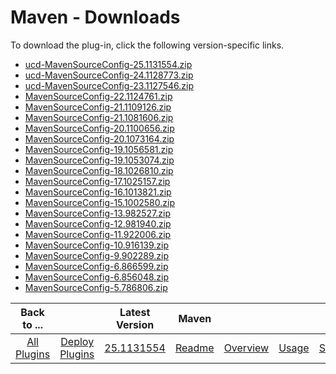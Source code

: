 
# Maven - Downloads

To download the plug-in, click the following version-specific links.

- [ucd-MavenSourceConfig-25.1131554.zip](https://raw.githubusercontent.com/UrbanCode/IBM-UCD-PLUGINS/main/files/MavenSourceConfig/ucd-MavenSourceConfig-25.1131554.zip)
- [ucd-MavenSourceConfig-24.1128773.zip](https://raw.githubusercontent.com/UrbanCode/IBM-UCD-PLUGINS/main/files/MavenSourceConfig/ucd-MavenSourceConfig-24.1128773.zip)
- [ucd-MavenSourceConfig-23.1127546.zip](https://raw.githubusercontent.com/UrbanCode/IBM-UCD-PLUGINS/main/files/MavenSourceConfig/ucd-MavenSourceConfig-23.1127546.zip)
- [MavenSourceConfig-22.1124761.zip](https://raw.githubusercontent.com/UrbanCode/IBM-UCD-PLUGINS/main/files/MavenSourceConfig/MavenSourceConfig-22.1124761.zip)
- [MavenSourceConfig-21.1109126.zip](https://raw.githubusercontent.com/UrbanCode/IBM-UCD-PLUGINS/main/files/MavenSourceConfig/MavenSourceConfig-21.1109126.zip)
- [MavenSourceConfig-21.1081606.zip](https://raw.githubusercontent.com/UrbanCode/IBM-UCD-PLUGINS/main/files/MavenSourceConfig/MavenSourceConfig-21.1081606.zip)
- [MavenSourceConfig-20.1100656.zip](https://raw.githubusercontent.com/UrbanCode/IBM-UCD-PLUGINS/main/files/MavenSourceConfig/MavenSourceConfig-20.1100656.zip)
- [MavenSourceConfig-20.1073164.zip](https://raw.githubusercontent.com/UrbanCode/IBM-UCD-PLUGINS/main/files/MavenSourceConfig/MavenSourceConfig-20.1073164.zip)
- [MavenSourceConfig-19.1056581.zip](https://raw.githubusercontent.com/UrbanCode/IBM-UCD-PLUGINS/main/files/MavenSourceConfig/MavenSourceConfig-19.1056581.zip)
- [MavenSourceConfig-19.1053074.zip](https://raw.githubusercontent.com/UrbanCode/IBM-UCD-PLUGINS/main/files/MavenSourceConfig/MavenSourceConfig-19.1053074.zip)
- [MavenSourceConfig-18.1026810.zip](https://raw.githubusercontent.com/UrbanCode/IBM-UCD-PLUGINS/main/files/MavenSourceConfig/MavenSourceConfig-18.1026810.zip)
- [MavenSourceConfig-17.1025157.zip](https://raw.githubusercontent.com/UrbanCode/IBM-UCD-PLUGINS/main/files/MavenSourceConfig/MavenSourceConfig-17.1025157.zip)
- [MavenSourceConfig-16.1013821.zip](https://raw.githubusercontent.com/UrbanCode/IBM-UCD-PLUGINS/main/files/MavenSourceConfig/MavenSourceConfig-16.1013821.zip)
- [MavenSourceConfig-15.1002580.zip](https://raw.githubusercontent.com/UrbanCode/IBM-UCD-PLUGINS/main/files/MavenSourceConfig/MavenSourceConfig-15.1002580.zip)
- [MavenSourceConfig-13.982527.zip](https://raw.githubusercontent.com/UrbanCode/IBM-UCD-PLUGINS/main/files/MavenSourceConfig/MavenSourceConfig-13.982527.zip)
- [MavenSourceConfig-12.981940.zip](https://raw.githubusercontent.com/UrbanCode/IBM-UCD-PLUGINS/main/files/MavenSourceConfig/MavenSourceConfig-12.981940.zip)
- [MavenSourceConfig-11.922006.zip](https://raw.githubusercontent.com/UrbanCode/IBM-UCD-PLUGINS/main/files/MavenSourceConfig/MavenSourceConfig-11.922006.zip)
- [MavenSourceConfig-10.916139.zip](https://raw.githubusercontent.com/UrbanCode/IBM-UCD-PLUGINS/main/files/MavenSourceConfig/MavenSourceConfig-10.916139.zip)
- [MavenSourceConfig-9.902289.zip](https://raw.githubusercontent.com/UrbanCode/IBM-UCD-PLUGINS/main/files/MavenSourceConfig/MavenSourceConfig-9.902289.zip)
- [MavenSourceConfig-6.866599.zip](https://raw.githubusercontent.com/UrbanCode/IBM-UCD-PLUGINS/main/files/MavenSourceConfig/MavenSourceConfig-6.866599.zip)
- [MavenSourceConfig-6.856048.zip](https://raw.githubusercontent.com/UrbanCode/IBM-UCD-PLUGINS/main/files/MavenSourceConfig/MavenSourceConfig-6.856048.zip)
- [MavenSourceConfig-5.786806.zip](https://raw.githubusercontent.com/UrbanCode/IBM-UCD-PLUGINS/main/files/MavenSourceConfig/MavenSourceConfig-5.786806.zip)

|Back to ...||Latest Version|Maven ||||
| :---: | :---: | :---: | :---: | :---: | :---: | :---: |
|[All Plugins](../../index.md)|[Deploy Plugins](../README.md)|[25.1131554](https://raw.githubusercontent.com/UrbanCode/IBM-UCD-PLUGINS/main/files/MavenSourceConfig/ucd-MavenSourceConfig-25.1131554.zip)|[Readme](README.md)|[Overview](overview.md)|[Usage](usage.md)|[Steps](steps.md)|
